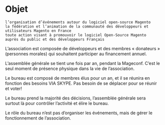 # Objet

    l’organisation d’événements autour du logiciel open-source Magento
    la fédération et l’animation de la communauté des développeurs et utilisateurs Magento en France
    toute action visant à promouvoir le logiciel Open-Source Magento auprès du public et des développeurs Français

L’association est composée de développeurs et des membres « donateurs » (personnes morales) qui souhaitent participer au financement annuel.

L’assemblée générale se tient une fois par an, pendant la Mageconf. C’est le seul moment de présence physique dans la vie de l’association.

Le bureau est composé de membres élus pour un an, et il se réunira en fonction des besoins VIA SKYPE. Pas besoin de se déplacer pour se réunir et voter!

Le bureau prend la majorité des décisions, l’assemblée générale sera surtout là pour contrôler l’activité et élire le bureau.

Le rôle du bureau n’est pas d’organiser les événements, mais de gérer le fonctionnement de l’association.
